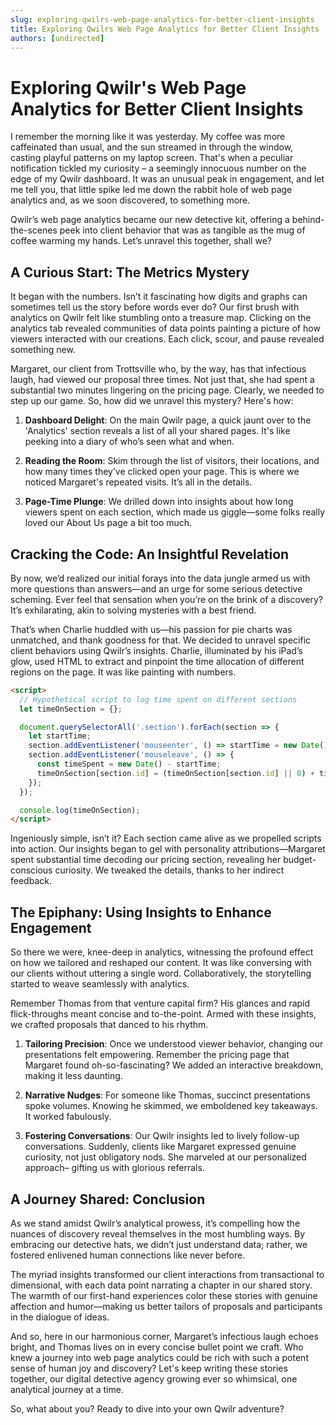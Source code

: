 ```yaml
---
slug: exploring-qwilrs-web-page-analytics-for-better-client-insights
title: Exploring Qwilrs Web Page Analytics for Better Client Insights
authors: [undirected]
---
```



# Exploring Qwilr's Web Page Analytics for Better Client Insights

I remember the morning like it was yesterday. My coffee was more caffeinated than usual, and the sun streamed in through the window, casting playful patterns on my laptop screen. That's when a peculiar notification tickled my curiosity – a seemingly innocuous number on the edge of my Qwilr dashboard. It was an unusual peak in engagement, and let me tell you, that little spike led me down the rabbit hole of web page analytics and, as we soon discovered, to something more.

Qwilr’s web page analytics became our new detective kit, offering a behind-the-scenes peek into client behavior that was as tangible as the mug of coffee warming my hands. Let’s unravel this together, shall we?

## A Curious Start: The Metrics Mystery

It began with the numbers. Isn’t it fascinating how digits and graphs can sometimes tell us the story before words ever do? Our first brush with analytics on Qwilr felt like stumbling onto a treasure map. Clicking on the analytics tab revealed communities of data points painting a picture of how viewers interacted with our creations. Each click, scour, and pause revealed something new.

Margaret, our client from Trottsville who, by the way, has that infectious laugh, had viewed our proposal three times. Not just that, she had spent a substantial two minutes lingering on the pricing page. Clearly, we needed to step up our game. So, how did we unravel this mystery? Here's how:

1. **Dashboard Delight**: On the main Qwilr page, a quick jaunt over to the 'Analytics' section reveals a list of all your shared pages. It's like peeking into a diary of who’s seen what and when.
   
2. **Reading the Room**: Skim through the list of visitors, their locations, and how many times they’ve clicked open your page. This is where we noticed Margaret's repeated visits. It’s all in the details.

3. **Page-Time Plunge**: We drilled down into insights about how long viewers spent on each section, which made us giggle—some folks really loved our About Us page a bit too much.

## Cracking the Code: An Insightful Revelation

By now, we’d realized our initial forays into the data jungle armed us with more questions than answers—and an urge for some serious detective scheming. Ever feel that sensation when you’re on the brink of a discovery? It’s exhilarating, akin to solving mysteries with a best friend.

That’s when Charlie huddled with us—his passion for pie charts was unmatched, and thank goodness for that. We decided to unravel specific client behaviors using Qwilr’s insights. Charlie, illuminated by his iPad’s glow, used HTML to extract and pinpoint the time allocation of different regions on the page. It was like painting with numbers.

```html
<script>
  // Hypothetical script to log time spent on different sections
  let timeOnSection = {};

  document.querySelectorAll('.section').forEach(section => {
    let startTime;
    section.addEventListener('mouseenter', () => startTime = new Date());
    section.addEventListener('mouseleave', () => {
      const timeSpent = new Date() - startTime;
      timeOnSection[section.id] = (timeOnSection[section.id] || 0) + timeSpent;
    });
  });

  console.log(timeOnSection);
</script>
```

Ingeniously simple, isn’t it? Each section came alive as we propelled scripts into action. Our insights began to gel with personality attributions—Margaret spent substantial time decoding our pricing section, revealing her budget-conscious curiosity. We tweaked the details, thanks to her indirect feedback. 

## The Epiphany: Using Insights to Enhance Engagement

So there we were, knee-deep in analytics, witnessing the profound effect on how we tailored and reshaped our content. It was like conversing with our clients without uttering a single word. Collaboratively, the storytelling started to weave seamlessly with analytics.

Remember Thomas from that venture capital firm? His glances and rapid flick-throughs meant concise and to-the-point. Armed with these insights, we crafted proposals that danced to his rhythm.

1. **Tailoring Precision**: Once we understood viewer behavior, changing our presentations felt empowering. Remember the pricing page that Margaret found oh-so-fascinating? We added an interactive breakdown, making it less daunting.

2. **Narrative Nudges**: For someone like Thomas, succinct presentations spoke volumes. Knowing he skimmed, we emboldened key takeaways. It worked fabulously.

3. **Fostering Conversations**: Our Qwilr insights led to lively follow-up conversations. Suddenly, clients like Margaret expressed genuine curiosity, not just obligatory nods. She marveled at our personalized approach– gifting us with glorious referrals.

## A Journey Shared: Conclusion

As we stand amidst Qwilr’s analytical prowess, it’s compelling how the nuances of discovery reveal themselves in the most humbling ways. By embracing our detective hats, we didn’t just understand data; rather, we fostered enlivened human connections like never before.

The myriad insights transformed our client interactions from transactional to dimensional, with each data point narrating a chapter in our shared story. The warmth of our first-hand experiences color these stories with genuine affection and humor—making us better tailors of proposals and participants in the dialogue of ideas.

And so, here in our harmonious corner, Margaret’s infectious laugh echoes bright, and Thomas lives on in every concise bullet point we craft. Who knew a journey into web page analytics could be rich with such a potent sense of human joy and discovery? Let's keep writing these stories together, our digital detective agency growing ever so whimsical, one analytical journey at a time.

So, what about you? Ready to dive into your own Qwilr adventure?